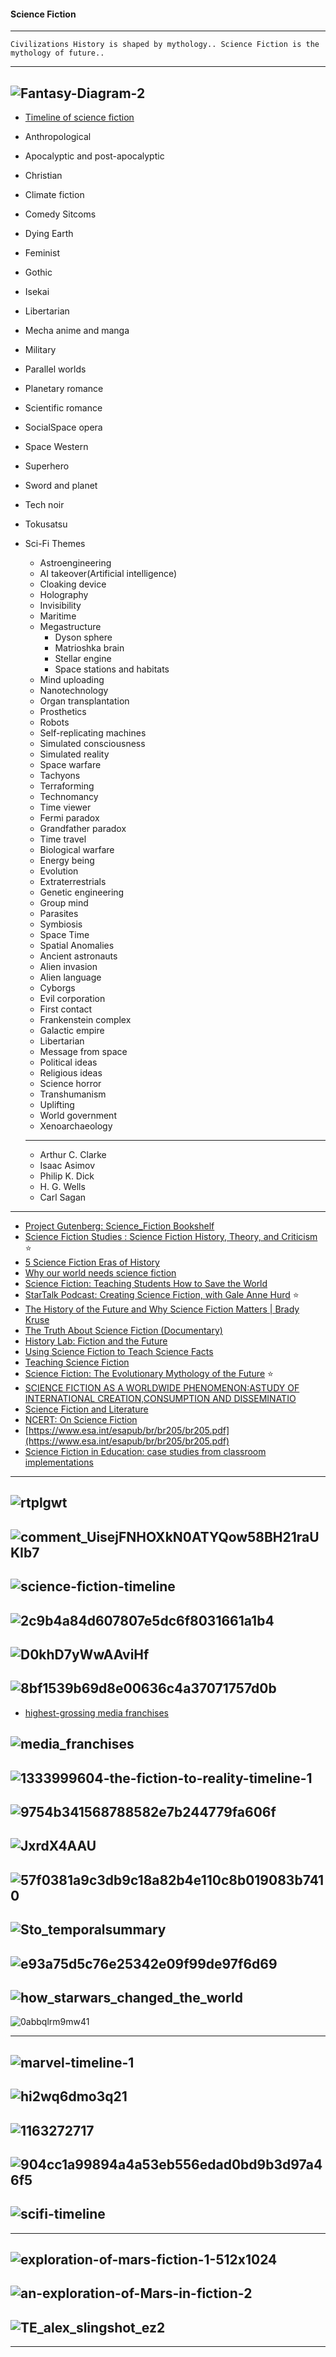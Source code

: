 #### Science Fiction

-------------

    Civilizations History is shaped by mythology.. Science Fiction is the mythology of future..

-----------------
![Fantasy-Diagram-2](https://the-artifice.com/wp-content/uploads/2018/10/Fantasy-Diagram-2.jpg)
-----------------
 - [Timeline of science fiction](https://en.wikipedia.org/wiki/Timeline_of_science_fiction)
 - Anthropological
 - Apocalyptic and post-apocalyptic
 - Christian
 - Climate fiction
 - Comedy Sitcoms
 - Dying Earth
 - Feminist 
 - Gothic
 - Isekai
 - Libertarian
 - Mecha anime and manga
 - Military
 - Parallel worlds
 - Planetary romance
 - Scientific romance
 - SocialSpace opera
 - Space Western
 - Superhero
 - Sword and planet
 - Tech noir
 - Tokusatsu
 - Sci-Fi Themes
   - Astroengineering
   - AI takeover(Artificial intelligence)
   - Cloaking device
   - Holography
   - Invisibility
   - Maritime
   - Megastructure
     - Dyson sphere
     - Matrioshka brain
     - Stellar engine
     - Space stations and habitats
   - Mind uploading
   - Nanotechnology
   - Organ transplantation
   - Prosthetics
   - Robots
   - Self-replicating machines
   - Simulated consciousness
   - Simulated reality
   - Space warfare
   - Tachyons
   - Terraforming
   - Technomancy
   - Time viewer
   - Fermi paradox
   - Grandfather paradox
   - Time travel
   - Biological warfare
   - Energy being
   - Evolution
   - Extraterrestrials
   - Genetic engineering
   - Group mind
   - Parasites
   - Symbiosis
   - Space Time
   - Spatial Anomalies
   - Ancient astronauts
   - Alien invasion
   - Alien language
   - Cyborgs
   - Evil corporation
   - First contact
   - Frankenstein complex
   - Galactic empire
   - Libertarian
   - Message from space
   - Political ideas
   - Religious ideas
   - Science horror
   - Transhumanism
   - Uplifting 
   - World government
   - Xenoarchaeology
   
   -----------------
   - Arthur C. Clarke
   - Isaac Asimov
   - Philip K. Dick
   - H. G. Wells
   - Carl Sagan
 ------------
 - [Project Gutenberg: Science_Fiction Bookshelf](http://www.gutenberg.org/wiki/Science_Fiction_(Bookshelf))
 - [Science Fiction Studies : Science Fiction History, Theory, and Criticism](https://www.depauw.edu/sfs/biblio.htm) :star:
 - [5 Science Fiction Eras of History](https://www.youtube.com/watch?v=VNficZQdh2Q)
 - [Why our world needs science fiction](https://www.youtube.com/watch?v=FJkixvgJqsY)
 - [Science Fiction: Teaching Students How to Save the World](https://www.youtube.com/watch?v=9Ed8OeZcOBI)
 - [StarTalk Podcast: Creating Science Fiction, with Gale Anne Hurd](https://www.youtube.com/watch?v=6YezXTR_5cc) :star:
 - [The History of the Future and Why Science Fiction Matters | Brady Kruse ](https://www.youtube.com/watch?v=qEZ1ZtpDxmU)
 - [The Truth About Science Fiction (Documentary)](https://www.youtube.com/watch?v=OqFTDSsaFJE)
 - [History Lab: Fiction and the Future](https://www.sciencehistory.org/event/history-lab-fiction-and-the-future)
 - [Using Science Fiction to Teach Science Facts](https://cornerstone.lib.mnsu.edu/cgi/viewcontent.cgi?article=1262&context=etds)
 - [Teaching Science Fiction](http://www.sfcenter.ku.edu/teaching.htm)
 - [Science Fiction: The Evolutionary Mythology of the Future](https://www.centerforfutureconsciousness.com/pdf_files/Readings/Science-Fiction_The%20Evolutionary%20Mythology%20of%20the%20Future.pdf) :star:
 - [SCIENCE FICTION AS A WORLDWIDE PHENOMENON:ASTUDY OF INTERNATIONAL CREATION,CONSUMPTION AND DISSEMINATIO](https://arxiv.org/ftp/arxiv/papers/1308/1308.1292.pdf)
 - [Science Fiction and Literature ](https://shodhganga.inflibnet.ac.in/bitstream/10603/62113/7/07_chapter%20-%20i.pdf)
 - [NCERT: On Science Fiction](https://ncert.nic.in/ncerts/l/lekl126.pdf)
 - [https://www.esa.int/esapub/br/br205/br205.pdf](https://www.esa.int/esapub/br/br205/br205.pdf)
 - [Science Fiction in Education: case studies from classroom implementations](https://www.researchgate.net/publication/282350899_Science_Fiction_in_Education_case_studies_from_classroom_implementations)
 ----------------
 ![rtplgwt](https://bioensci.files.wordpress.com/2013/04/rtplgwt.jpg)
 ---------------
   ![comment_UisejFNHOXkN0ATYQow58BH21raUKIb7](https://cdn.vox-cdn.com/thumbor/DPT3trnllka3l8fkgFRf0RbFVz0=/1385x369:3272x1417/1400x1400/filters:focal(1848x801:2552x1505):format(jpeg)/cdn.vox-cdn.com/uploads/chorus_image/image/54235177/comment_UisejFNHOXkN0ATYQow58BH21raUKIb7.1492093324.jpg)
   -----------
   ![science-fiction-timeline](https://vizzlo.com/gallery/timeline/example/science-fiction-timeline.png)
   ------------
   ![2c9b4a84d607807e5dc6f8031661a1b4](https://i.pinimg.com/originals/2c/9b/4a/2c9b4a84d607807e5dc6f8031661a1b4.png)
   -------------------------
   ![D0khD7yWwAAviHf](https://pbs.twimg.com/media/D0khD7yWwAAviHf.jpg:large)
   ---------
   ![8bf1539b69d8e00636c4a37071757d0b](https://i.pinimg.com/originals/8b/f1/53/8bf1539b69d8e00636c4a37071757d0b.jpg)
   --------
   - [highest-grossing media franchises](https://en.wikipedia.org/wiki/List_of_highest-grossing_media_franchises)
   
   ![media_franchises](https://2oqz471sa19h3vbwa53m33yj-wpengine.netdna-ssl.com/wp-content/uploads/2019/11/media_franchises.png)
   ------------
![1333999604-the-fiction-to-reality-timeline-1](https://thetechjournal.com/wp-content/uploads/images/1204/1333999604-the-fiction-to-reality-timeline-1.jpg)
-------------
![9754b341568788582e7b244779fa606f](https://i.pinimg.com/originals/97/54/b3/9754b341568788582e7b244779fa606f.jpg)
--------
![JxrdX4AAU](https://pbs.twimg.com/media/ED-JxrdX4AAU-O9.jpg)
----------
![57f0381a9c3db9c18a82b4e110c8b019083b7410](https://preview.redd.it/or2k8kcx3w641.jpg?auto=webp&s=57f0381a9c3db9c18a82b4e110c8b019083b7410)
------
![Sto_temporalsummary](https://gamepedia.cursecdn.com/sto_gamepedia/thumb/b/b8/Sto_temporalsummary.jpg/1200px-Sto_temporalsummary.jpg)
------------
![e93a75d5c76e25342e09f99de97f6d69](https://upload.wikimedia.org/wikipedia/en/timeline/e93a75d5c76e25342e09f99de97f6d69.png)
--------------
![how_starwars_changed_the_world](https://ctch110michaelqing.files.wordpress.com/2016/01/how_starwars_changed_the_world.jpg)
-----------
![0abbqlrm9mw41](https://i.redd.it/0abbqlrm9mw41.jpg)

-----------
![marvel-timeline-1](https://illusion0flife.files.wordpress.com/2019/04/marvel-timeline-1.png?w=500&h=2000&zoom=1)
----------
![hi2wq6dmo3q21](https://i.redd.it/hi2wq6dmo3q21.jpg)
-----------
![1163272717](https://vignette.wikia.nocookie.net/marvelcinematicuniverse/images/6/68/Phase_Four_Slate.jpg/revision/latest?cb=20190724022013)
------------
![904cc1a99894a4a53eb556edad0bd9b3d97a46f5](https://external-preview.redd.it/-ERHVyoRUsg9EenH2fUBE6cVefBBzlkwlVctqmVZPNo.png?auto=webp&s=904cc1a99894a4a53eb556edad0bd9b3d97a46f5)
----------
![scifi-timeline](https://www.glow-internet.com/media/1649/scifi-timeline.jpg)
----------------
---------------------------
![exploration-of-mars-fiction-1-512x1024](https://bookriot.com/wp-content/uploads/2016/03/exploration-of-mars-fiction-1-512x1024.png)
-----------------
![an-exploration-of-Mars-in-fiction-2](https://bookriot.com/wp-content/uploads/2016/03/an-exploration-of-Mars-in-fiction-2-512x1024.png)
----
![TE_alex_slingshot_ez2](https://filmschoolrejects.com/wp-content/uploads/2019/09/TE_alex_slingshot_ez2.gif)
----------
--------------
